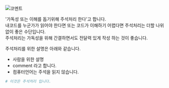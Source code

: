 ![코멘트](https://images.unsplash.com/photo-1561101084-62013265b537?ixlib=rb-1.2.1&ixid=MnwxMjA3fDB8MHxwaG90by1wYWdlfHx8fGVufDB8fHx8&auto=format&fit=crop&w=1935&q=80)

'가독성 또는 이해를 돕기위해 주석처리 한다'고 합니다.  
내코드를 누군가가 읽어야 한다면 또는 코드가 이해하기 어렵다면 주석처리는 더할 나위 없이 좋은 수단입니다.  
주석처리는 가독성을 위해 간결하면서도 전달력 있게 작성 하는 것이 좋습니다.

주석처리를 위한 설명은 아래와 같습니다.
- 사람을 위한 설명
- comment 라고 합니다.
- 컴퓨터언어는 주석을 읽지 않습니다.

```python
# 이것은 주석처리 입니다.
```
